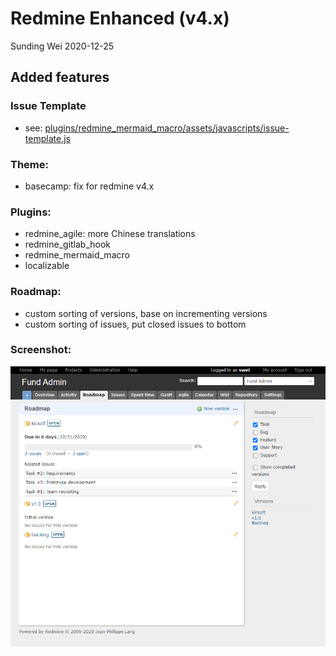 # Redmine Enhanced (v4.x)

Sunding Wei
2020-12-25

## Added features

### Issue Template
- see: [plugins/redmine_mermaid_macro/assets/javascripts/issue-template.js](plugins/redmine_mermaid_macro/assets/javascripts/issue-template.js)

### Theme: 
- basecamp: fix for redmine v4.x

### Plugins: 
- redmine_agile: more Chinese translations
- redmine_gitlab_hook  
- redmine_mermaid_macro
- localizable

### Roadmap:
- custom sorting of versions, base on incrementing versions
- custom sorting of issues, put closed issues to bottom

### Screenshot:
![](public/images/screenshot.png)
